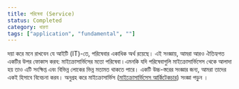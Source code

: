 ```yaml
---
title: পরিষেবা (Service)
status: Completed
category: ধারণা
tags: ["application", "fundamental", ""]
---
```


দয়া করে মনে রাখবেন যে আইটি (IT)-তে, পরিষেবার একাধিক অর্থ রয়েছে।
এই সংজ্ঞায়, আমরা আরও ঐতিহ্যগত একটির উপর ফোকাস করব: মাইক্রোসার্ভিসের মতো পরিষেবা ৷
এমনকি যদি পরিষেবাগুলি মাইক্রোসার্ভিসেস থেকে আলাদা হয় তাও এটি সংক্ষিপ্ত এবং বিভিন্ন লোকের ভিন্ন মতামত থাকতে পারে।
একটি উচ্চ-স্তরের সংজ্ঞার জন্য, আমরা তাদের একই হিসাবে বিবেচনা করব।
অনুগ্রহ করে মাইক্রোসার্ভিস ([মাইক্রোসার্ভিসেস আর্কিটেকচার](/bn/microservices-architecture/)) সংজ্ঞা পড়ুন ।
